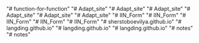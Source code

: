 "# function-for-function" 
"# Adapt_site" 
"# Adapt_site" 
"# Adapt_site" 
"# Adapt_site" 
"# Adapt_site" 
"# Adapt_site" 
"# IIN_Form" 
"# IIN_Form" 
"# IIN_Form" 
"# IIN_Form" 
"# IIN_Form" 
"# sherstoboevilya.github.io" 
"# langding.github.io" 
"# langding.github.io" 
"# langding.github.io" 
"# notes" 
"# notes" 

